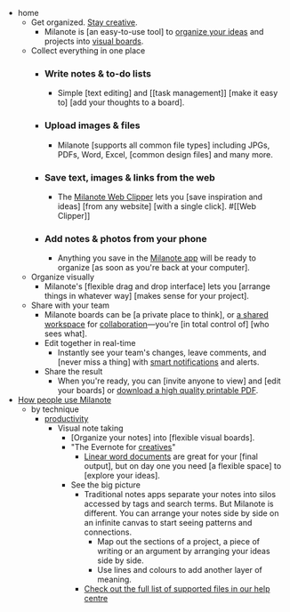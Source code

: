 - home
    - Get organized. [Stay creative](https://milanote.com/?referrer=rcCO3ehGRWkqTf3QEE).
        - Milanote is [an easy-to-use tool] to [organize your ideas](((BP9ax-DQ4))) and projects into [visual boards](((kCdij3Bc4))).
    - Collect everything in one place
        - ### Write notes & to-do lists
            - Simple [text editing] and [[task management]] [make it easy to] [add your thoughts to a board].
        - ### Upload images & files
            - Milanote [supports all common file types] including JPGs, PDFs, Word, Excel, [common design files] and many more.
        - ### Save text, images & links from the web
            - The [Milanote Web Clipper](https://milanote.com/download-web-clipper?referrer=rcCO3ehGRWkqTf3QEE) lets you [save inspiration and ideas] [from any website] [with a single click]. #[[Web Clipper]]
        - ### Add notes & photos from your phone
            - Anything you save in the [Milanote app](https://milanote.com/download-mobile-app?referrer=rcCO3ehGRWkqTf3QEE) will be ready to organize [as soon as you're back at your computer].
    - Organize visually
        - Milanote's [flexible drag and drop interface] lets you [arrange things in whatever way] [makes sense for your project].
    - Share with your team
        - Milanote boards can be [a private place to think], or [a shared workspace](((tt1E-ii3j))) for [collaboration](((qoomjxQ6j)))—you're [in total control of] [who sees what].
        - Edit together in real-time
            - Instantly see your team's changes, leave comments, and [never miss a thing] with [smart notifications](((EdJCtKiy3))) and alerts.
        - Share the result
            - When you're ready, you can [invite anyone to view] and [edit your boards] or [download a high quality printable PDF](((E408WCvTK))).
- [How people use Milanote](https://milanote.com/inspiration?referrer=rcCO3ehGRWkqTf3QEE)
    - by technique
        - [productivity](((mqOGBvi0s)))
            - Visual note taking
                - [Organize your notes] into [flexible visual boards].
                - "The Evernote for [creatives](((S5NabLA1j)))"
                    - [Linear word documents](((1JistdAAV))) are great for your [final output], but on day one you need [a flexible space] to [explore your ideas]. 
                - See the big picture
                    - Traditional notes apps separate your notes into silos accessed by tags and search terms. But Milanote is different. You can arrange your notes side by side on an infinite canvas to start seeing patterns and connections.
                        - Map out the sections of a project, a piece of writing or an argument by arranging your ideas side by side.
                        - Use lines and colours to add another layer of meaning.
                    - [Check out the full list of supported files in our help centre](https://help.milanote.com/frequently-asked-questions/what-kind-of-files-can-i-upload)
